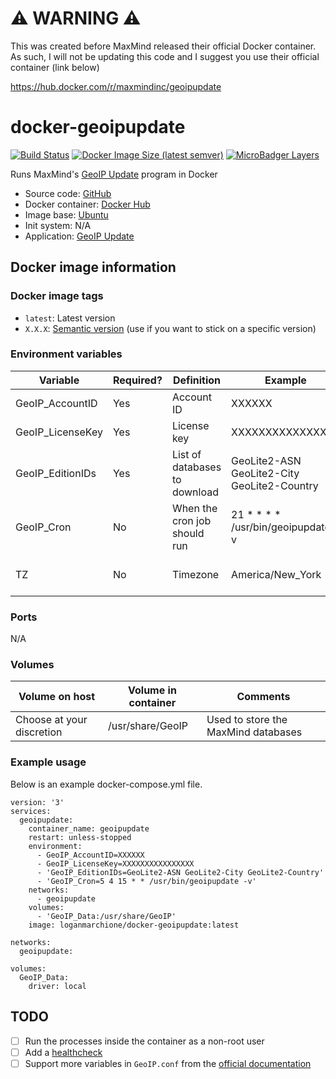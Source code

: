 # ⚠️ WARNING ⚠️

This was created before MaxMind released their official Docker container. As such, I will not be updating this code and I suggest you use their official container (link below)

https://hub.docker.com/r/maxmindinc/geoipupdate

# docker-geoipupdate

[![Build Status](https://travis-ci.org/loganmarchione/docker-geoipupdate.svg?branch=master)](https://travis-ci.org/loganmarchione/docker-geoipupdate)
[![Docker Image Size (latest semver)](https://img.shields.io/docker/image-size/loganmarchione/docker-geoipupdate)](https://hub.docker.com/r/loganmarchione/docker-geoipupdate)
[![MicroBadger Layers](https://img.shields.io/microbadger/layers/loganmarchione/docker-geoipupdate)](https://microbadger.com/images/loganmarchione/docker-geoipupdate)

Runs MaxMind's [GeoIP Update](https://dev.maxmind.com/geoip/geoipupdate/) program in Docker
  - Source code: [GitHub](https://github.com/loganmarchione/docker-geoipupdate)
  - Docker container: [Docker Hub](https://hub.docker.com/r/loganmarchione/docker-geoipupdate)
  - Image base: [Ubuntu](https://hub.docker.com/_/ubuntu)
  - Init system: N/A
  - Application: [GeoIP Update](https://dev.maxmind.com/geoip/geoipupdate/)

## Docker image information

### Docker image tags
  - `latest`: Latest version
  - `X.X.X`: [Semantic version](https://semver.org/) (use if you want to stick on a specific version)

### Environment variables
| Variable          | Required? | Definition                       | Example                                     | Comments                        |
|-------------------|-----------|----------------------------------|---------------------------------------------|---------------------------------|
| GeoIP_AccountID   | Yes       | Account ID                       | XXXXXX                                      |                                 |
| GeoIP_LicenseKey  | Yes       | License key                      | XXXXXXXXXXXXXXXX                            |                                 |
| GeoIP_EditionIDs  | Yes       | List of databases to download    | GeoLite2-ASN GeoLite2-City GeoLite2-Country |                                 |
| GeoIP_Cron        | No        | When the cron job should run     | 21 * * * * /usr/bin/geoipupdate -v          | Needs to be in crontab format   |
| TZ                | No        | Timezone                         | America/New_York                            | Needed if using GeoIP_Cron      |

### Ports
N/A

### Volumes
| Volume on host            | Volume in container | Comments                            |
|---------------------------|---------------------|-------------------------------------|
| Choose at your discretion | /usr/share/GeoIP    | Used to store the MaxMind databases |

### Example usage
Below is an example docker-compose.yml file.
```
version: '3'
services:
  geoipupdate:
    container_name: geoipupdate
    restart: unless-stopped
    environment:
      - GeoIP_AccountID=XXXXXX
      - GeoIP_LicenseKey=XXXXXXXXXXXXXXXX
      - 'GeoIP_EditionIDs=GeoLite2-ASN GeoLite2-City GeoLite2-Country'
      - 'GeoIP_Cron=5 4 15 * * /usr/bin/geoipupdate -v'
    networks:
      - geoipupdate
    volumes:
      - 'GeoIP_Data:/usr/share/GeoIP'
    image: loganmarchione/docker-geoipupdate:latest

networks:
  geoipupdate:

volumes:
  GeoIP_Data:
    driver: local
```

## TODO
- [ ] Run the processes inside the container as a non-root user
- [ ] Add a [healthcheck](https://docs.docker.com/engine/reference/builder/#healthcheck)
- [ ] Support more variables in `GeoIP.conf` from the [official documentation](https://github.com/maxmind/geoipupdate/blob/master/doc/GeoIP.conf.md)
